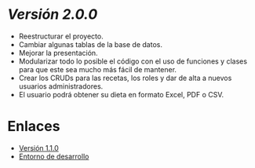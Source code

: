 # *Versión 2.0.0*
* Reestructurar el proyecto.
* Cambiar algunas tablas de la base de datos.
* Mejorar la presentación.
* Modularizar todo lo posible el código con el uso de funciones y clases para que este sea mucho más fácil de mantener.
* Crear los CRUDs para las recetas, los roles y dar de alta a nuevos usuarios administradores.
* El usuario podrá obtener su dieta en formato Excel, PDF o CSV.

# Enlaces
* [Versión 1.1.0](https://github.com/AlvaroCamposVega/autodieta-semanal/tree/desarrollo-v1.1.0)
* [Entorno de desarrollo](https://github.com/AlvaroCamposVega/autodieta-semanal/tree/desarrollo)
